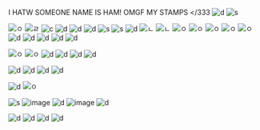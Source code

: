 I HATW SOMEONE NAME IS HAM! OMGF MY STAMPS </333
![d](https://media.discordapp.net/attachments/1073270199878418433/1138678576410017922/blinkiesCafe-5i.png?width=187&height=25) ![s](https://pixel.crd.co/assets/images/gallery02/7de46f4e.gif?v=6c952962) 

![ㅇ](https://supplies.ju.mp/assets/images/gallery01/0383b620.png?v=9163b103) ![ㄹ](https://supplies.ju.mp/assets/images/gallery02/b3829f51.png?v=9163b103) ![c](https://i.imgur.com/PU9ghqb.png) ![d](https://i.imgur.com/zgaRFiu.gif) ![d](https://i.imgur.com/rxe0TCe.gif)  ![d](https://supplies.ju.mp/assets/images/gallery02/e8d85b97.png?v=9163b103) ![s](https://gardenia.ju.mp/assets/images/gallery08/15ae3a7f.png?v=4aad6e15) ![s](https://wilardo.crd.co/assets/images/gallery08/eed9c4dc.png?v=a363c8e1) ![d](https://wilardo.crd.co/assets/images/gallery08/029b6ef8.gif?v=a363c8e1) ![ㄴ](https://wilardo.crd.co/assets/images/gallery11/09303a58.png?v=a363c8e1) ![ㄴ](https://wilardo.crd.co/assets/images/gallery08/771bec75.jpg?v=a363c8e1) ![ㅇ](https://wilardo.crd.co/assets/images/gallery10/3213c214.png?v=a363c8e1) ![ㅇ](https://wilardo.crd.co/assets/images/gallery10/76d74e22.png?v=a363c8e1) ![ㅇ](https://wilardo.crd.co/assets/images/gallery13/1e31de50.png?v=a363c8e1) ![ㅇ](https://wilardo.crd.co/assets/images/gallery10/0337f01e.png?v=a363c8e1) ![ㅇ](https://wilardo.crd.co/assets/images/gallery13/2170670e.png?v=a363c8e1) ![d](https://64.media.tumblr.com/7a94455c84272472d9e16d37e018fc53/957bad2c6a46f594-c4/s250x400/fe1aef8f50b3373cff2c6a9ebe6ad56bd6355bce.gifv) ![d](https://y2k.neocities.org/stamps/tumblr_inline_pf6lisXxFI1tjl8rj_500.png) ![d](https://y2k.neocities.org/stamps2/believe___stamp_by_thecandycoating-dac2n2e.gif) ![d](https://y2k.neocities.org/stamps2/tumblr_inline_p81z5lzK3G1uli46t_500.png) 
![d](https://supplies.ju.mp/assets/images/gallery02/885a92a0.png?v=9163b103)


![ㅇ](https://wilardo.crd.co/assets/images/gallery10/17a20d58.png?v=a363c8e1) ![ㅇ](https://wilardo.crd.co/assets/images/gallery10/4913cc50.png?v=a363c8e1) ![d](https://wilardo.crd.co/assets/images/gallery10/816dce38.png?v=a363c8e1) ![d](https://wilardo.crd.co/assets/images/gallery10/5a72a12b.png?v=a363c8e1) ![d](https://mikejima.crd.co/assets/images/gallery14/f5aaa7c9.gif?v=16e7e82c) ![d](https://images-wixmp-ed30a86b8c4ca887773594c2.wixmp.com/f/bef665ae-4eed-4510-bf72-5980451aba11/da5g39k-7dbd334f-eda4-4dbc-bd4d-55ff1261b94f.jpg/v1/fill/w_99,h_56,q_75,strp/trickstar_stamp_by_mea_min_da5g39k-fullview.jpg?token=eyJ0eXAiOiJKV1QiLCJhbGciOiJIUzI1NiJ9.eyJzdWIiOiJ1cm46YXBwOjdlMGQxODg5ODIyNjQzNzNhNWYwZDQxNWVhMGQyNmUwIiwiaXNzIjoidXJuOmFwcDo3ZTBkMTg4OTgyMjY0MzczYTVmMGQ0MTVlYTBkMjZlMCIsIm9iaiI6W1t7ImhlaWdodCI6Ijw9NTYiLCJwYXRoIjoiXC9mXC9iZWY2NjVhZS00ZWVkLTQ1MTAtYmY3Mi01OTgwNDUxYWJhMTFcL2RhNWczOWstN2RiZDMzNGYtZWRhNC00ZGJjLWJkNGQtNTVmZjEyNjFiOTRmLmpwZyIsIndpZHRoIjoiPD05OSJ9XV0sImF1ZCI6WyJ1cm46c2VydmljZTppbWFnZS5vcGVyYXRpb25zIl19.1pRXB7acBOlX3m5vqR1yJn5OacF-KRMpso-a96kuJaI)

![d](https://64.media.tumblr.com/43577473ae9d54f7af16b5e420180c4b/tumblr_pvhunoRLxr1xbgu08o2_100.png) 
![d](https://64.media.tumblr.com/c58d885b39b0730e7e100f8a4d96eea1/tumblr_pyq3b2nMMX1xbgu08o2_100.png) ![d](https://64.media.tumblr.com/e08f2491d1c12c2a7b64fb1553ce564a/tumblr_pvhunoRLxr1xbgu08o4_100.png) ![d](https://images-wixmp-ed30a86b8c4ca887773594c2.wixmp.com/f/bef665ae-4eed-4510-bf72-5980451aba11/da5g311-9140dd30-d57b-4083-9e1d-62e6ba8a049c.jpg/v1/fill/w_99,h_56,q_75,strp/ensemble_starts_stamp_by_mea_min_da5g311-fullview.jpg?token=eyJ0eXAiOiJKV1QiLCJhbGciOiJIUzI1NiJ9.eyJzdWIiOiJ1cm46YXBwOjdlMGQxODg5ODIyNjQzNzNhNWYwZDQxNWVhMGQyNmUwIiwiaXNzIjoidXJuOmFwcDo3ZTBkMTg4OTgyMjY0MzczYTVmMGQ0MTVlYTBkMjZlMCIsIm9iaiI6W1t7ImhlaWdodCI6Ijw9NTYiLCJwYXRoIjoiXC9mXC9iZWY2NjVhZS00ZWVkLTQ1MTAtYmY3Mi01OTgwNDUxYWJhMTFcL2RhNWczMTEtOTE0MGRkMzAtZDU3Yi00MDgzLTllMWQtNjJlNmJhOGEwNDljLmpwZyIsIndpZHRoIjoiPD05OSJ9XV0sImF1ZCI6WyJ1cm46c2VydmljZTppbWFnZS5vcGVyYXRpb25zIl19.6kuGg5ZOVlHczptadBzNiVVxJZ_fKMfYzKxN0xRP3cY)

![d](https://media.discordapp.net/attachments/1124812862213341346/1138663808118829156/tumblr_pucb1sSHXk1xbgu08o1_100.png?width=123&height=70) ![ㅇ](https://wilardo.crd.co/assets/images/gallery10/c41d2937.jpg?v=a363c8e1)

 ![s](https://watermelon.crd.co/assets/images/gallery07/2d99cd5f.jpg?v=ab2f6a73) ![image](https://github.com/wyippee/wyippee/assets/118184209/c3f5d0aa-3f96-4ccf-8c9d-d7dbc07ad7bc) ![d](https://media.discordapp.net/attachments/1124812862213341346/1138649441734250608/821a3990.png?width=123&height=70) ![image](https://github.com/wyippee/wyippee/assets/118184209/1f85027a-410d-4c69-8b29-447a4d3010ed)
![d](https://pixel.crd.co/assets/images/gallery02/2e21e66d.gif?v=6c9529620)

![d](https://lifted.crd.co/assets/images/gallery03/e1301be4.jpg?v=540c5116) ![d](https://lifted.crd.co/assets/images/gallery03/1603b7b6.jpg?v=540c5116) ![d](https://lifted.crd.co/assets/images/gallery03/9a5959e5.gif?v=540c5116) ![d](https://lifted.crd.co/assets/images/gallery03/79b7d3fb.jpg?v=540c5116)
